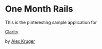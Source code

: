 # One Month Rails

This is the pinteresting sample application for

[Clarity](www.google.com)

by [Alex Kruger](http://www.google.com)
